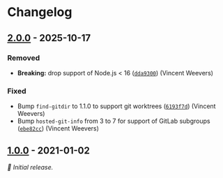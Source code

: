 # Changelog

## [2.0.0] - 2025-10-17

### Removed

- **Breaking:** drop support of Node.js < 16 ([`dda9300`](https://github.com/vweevers/find-githost/commit/dda9300)) (Vincent Weevers)

### Fixed

- Bump `find-gitdir` to 1.1.0 to support git worktrees ([`6193f7d`](https://github.com/vweevers/find-githost/commit/6193f7d)) (Vincent Weevers)
- Bump `hosted-git-info` from 3 to 7 for support of GitLab subgroups ([`ebe82cc`](https://github.com/vweevers/find-githost/commit/ebe82cc)) (Vincent Weevers)

## [1.0.0] - 2021-01-02

_:seedling: Initial release._

[2.0.0]: https://github.com/vweevers/find-githost/releases/tag/v2.0.0

[1.0.0]: https://github.com/vweevers/find-githost/releases/tag/v1.0.0
